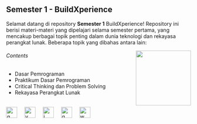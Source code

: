 <h2 align="left">Semester 1 - BuildXperience</h2>

Selamat datang di repository **Semester 1** BuildXperience! Repository ini berisi materi-materi yang dipelajari selama semester pertama, yang mencakup berbagai topik penting dalam dunia teknologi dan rekayasa perangkat lunak. Beberapa topik yang dibahas antara lain:

<img align="right" height="150" src="https://img.itch.zone/aW1hZ2UvODA5Njg2Lzk2NzM2OTcuZ2lm/347x500/EiVHt%2F.gif"  />

<h6>Contents</h6>
<ul>
    <li>Dasar Pemrograman</li>
    <li>Praktikum Dasar Pemrograman</li>
    <li>Critical Thinking dan Problem Solving</li>
    <li>Rekayasa Perangkat Lunak</li>
</ul>


</br>
<div align="left" style="letter-spacing: 1rem;">
  <img src="https://cdn.jsdelivr.net/gh/devicons/devicon/icons/github/github-original.svg" height="30" alt="github logo"  />
  
  <img src="https://cdn.jsdelivr.net/gh/devicons/devicon/icons/vscode/vscode-original.svg" height="30" alt="vscode logo"  />

  <img src="https://cdn.jsdelivr.net/gh/devicons/devicon/icons/java/java-original.svg" height="30" alt="java logo"  />
  
  <img src="https://cdn.jsdelivr.net/gh/devicons/devicon/icons/git/git-original.svg" height="30" alt="git logo"  />

  <img src="https://cdn.jsdelivr.net/gh/devicons/devicon/icons/windows8/windows8-original.svg" height="30" alt="windows8 logo"  />

  
</div>






